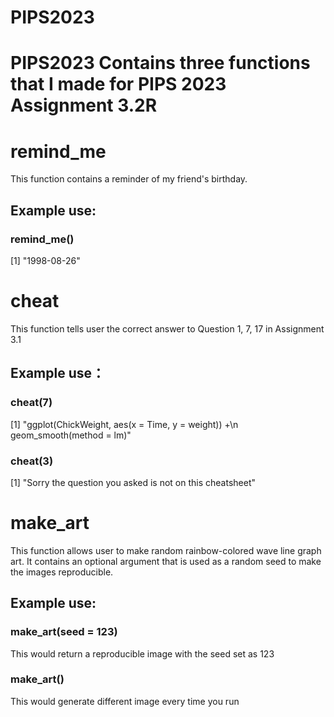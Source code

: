 # PIPS2023
# PIPS2023 Contains three functions that I made for PIPS 2023 Assignment 3.2R

# remind_me
This function contains a reminder of my friend's birthday.

## Example use:
### remind_me()
[1] "1998-08-26"


# cheat
This function tells user the correct answer to Question 1, 7, 17 in Assignment 3.1
## Example use：
### cheat(7)
[1] "ggplot(ChickWeight, aes(x = Time, y = weight)) +\n  geom_smooth(method = lm)"

### cheat(3)
[1] "Sorry the question you asked is not on this cheatsheet"


# make_art
This function allows user to make random rainbow-colored wave line graph art. It contains an optional argument that is used as a random seed to make the images reproducible.
## Example use:
### make_art(seed = 123)
This would return a reproducible image with the seed set as 123

### make_art()
This would generate different image every time you run
